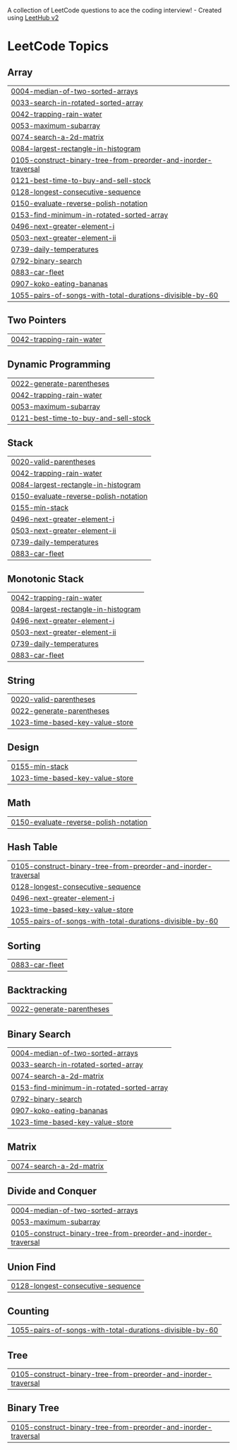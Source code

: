 A collection of LeetCode questions to ace the coding interview! - Created using [LeetHub v2](https://github.com/arunbhardwaj/LeetHub-2.0)
<!---LeetCode Topics Start-->
# LeetCode Topics
## Array
|  |
| ------- |
| [0004-median-of-two-sorted-arrays](https://github.com/ammarhaider16/LeetCode/tree/master/0004-median-of-two-sorted-arrays) |
| [0033-search-in-rotated-sorted-array](https://github.com/ammarhaider16/LeetCode/tree/master/0033-search-in-rotated-sorted-array) |
| [0042-trapping-rain-water](https://github.com/ammarhaider16/LeetCode/tree/master/0042-trapping-rain-water) |
| [0053-maximum-subarray](https://github.com/ammarhaider16/LeetCode/tree/master/0053-maximum-subarray) |
| [0074-search-a-2d-matrix](https://github.com/ammarhaider16/LeetCode/tree/master/0074-search-a-2d-matrix) |
| [0084-largest-rectangle-in-histogram](https://github.com/ammarhaider16/LeetCode/tree/master/0084-largest-rectangle-in-histogram) |
| [0105-construct-binary-tree-from-preorder-and-inorder-traversal](https://github.com/ammarhaider16/LeetCode/tree/master/0105-construct-binary-tree-from-preorder-and-inorder-traversal) |
| [0121-best-time-to-buy-and-sell-stock](https://github.com/ammarhaider16/LeetCode/tree/master/0121-best-time-to-buy-and-sell-stock) |
| [0128-longest-consecutive-sequence](https://github.com/ammarhaider16/LeetCode/tree/master/0128-longest-consecutive-sequence) |
| [0150-evaluate-reverse-polish-notation](https://github.com/ammarhaider16/LeetCode/tree/master/0150-evaluate-reverse-polish-notation) |
| [0153-find-minimum-in-rotated-sorted-array](https://github.com/ammarhaider16/LeetCode/tree/master/0153-find-minimum-in-rotated-sorted-array) |
| [0496-next-greater-element-i](https://github.com/ammarhaider16/LeetCode/tree/master/0496-next-greater-element-i) |
| [0503-next-greater-element-ii](https://github.com/ammarhaider16/LeetCode/tree/master/0503-next-greater-element-ii) |
| [0739-daily-temperatures](https://github.com/ammarhaider16/LeetCode/tree/master/0739-daily-temperatures) |
| [0792-binary-search](https://github.com/ammarhaider16/LeetCode/tree/master/0792-binary-search) |
| [0883-car-fleet](https://github.com/ammarhaider16/LeetCode/tree/master/0883-car-fleet) |
| [0907-koko-eating-bananas](https://github.com/ammarhaider16/LeetCode/tree/master/0907-koko-eating-bananas) |
| [1055-pairs-of-songs-with-total-durations-divisible-by-60](https://github.com/ammarhaider16/LeetCode/tree/master/1055-pairs-of-songs-with-total-durations-divisible-by-60) |
## Two Pointers
|  |
| ------- |
| [0042-trapping-rain-water](https://github.com/ammarhaider16/LeetCode/tree/master/0042-trapping-rain-water) |
## Dynamic Programming
|  |
| ------- |
| [0022-generate-parentheses](https://github.com/ammarhaider16/LeetCode/tree/master/0022-generate-parentheses) |
| [0042-trapping-rain-water](https://github.com/ammarhaider16/LeetCode/tree/master/0042-trapping-rain-water) |
| [0053-maximum-subarray](https://github.com/ammarhaider16/LeetCode/tree/master/0053-maximum-subarray) |
| [0121-best-time-to-buy-and-sell-stock](https://github.com/ammarhaider16/LeetCode/tree/master/0121-best-time-to-buy-and-sell-stock) |
## Stack
|  |
| ------- |
| [0020-valid-parentheses](https://github.com/ammarhaider16/LeetCode/tree/master/0020-valid-parentheses) |
| [0042-trapping-rain-water](https://github.com/ammarhaider16/LeetCode/tree/master/0042-trapping-rain-water) |
| [0084-largest-rectangle-in-histogram](https://github.com/ammarhaider16/LeetCode/tree/master/0084-largest-rectangle-in-histogram) |
| [0150-evaluate-reverse-polish-notation](https://github.com/ammarhaider16/LeetCode/tree/master/0150-evaluate-reverse-polish-notation) |
| [0155-min-stack](https://github.com/ammarhaider16/LeetCode/tree/master/0155-min-stack) |
| [0496-next-greater-element-i](https://github.com/ammarhaider16/LeetCode/tree/master/0496-next-greater-element-i) |
| [0503-next-greater-element-ii](https://github.com/ammarhaider16/LeetCode/tree/master/0503-next-greater-element-ii) |
| [0739-daily-temperatures](https://github.com/ammarhaider16/LeetCode/tree/master/0739-daily-temperatures) |
| [0883-car-fleet](https://github.com/ammarhaider16/LeetCode/tree/master/0883-car-fleet) |
## Monotonic Stack
|  |
| ------- |
| [0042-trapping-rain-water](https://github.com/ammarhaider16/LeetCode/tree/master/0042-trapping-rain-water) |
| [0084-largest-rectangle-in-histogram](https://github.com/ammarhaider16/LeetCode/tree/master/0084-largest-rectangle-in-histogram) |
| [0496-next-greater-element-i](https://github.com/ammarhaider16/LeetCode/tree/master/0496-next-greater-element-i) |
| [0503-next-greater-element-ii](https://github.com/ammarhaider16/LeetCode/tree/master/0503-next-greater-element-ii) |
| [0739-daily-temperatures](https://github.com/ammarhaider16/LeetCode/tree/master/0739-daily-temperatures) |
| [0883-car-fleet](https://github.com/ammarhaider16/LeetCode/tree/master/0883-car-fleet) |
## String
|  |
| ------- |
| [0020-valid-parentheses](https://github.com/ammarhaider16/LeetCode/tree/master/0020-valid-parentheses) |
| [0022-generate-parentheses](https://github.com/ammarhaider16/LeetCode/tree/master/0022-generate-parentheses) |
| [1023-time-based-key-value-store](https://github.com/ammarhaider16/LeetCode/tree/master/1023-time-based-key-value-store) |
## Design
|  |
| ------- |
| [0155-min-stack](https://github.com/ammarhaider16/LeetCode/tree/master/0155-min-stack) |
| [1023-time-based-key-value-store](https://github.com/ammarhaider16/LeetCode/tree/master/1023-time-based-key-value-store) |
## Math
|  |
| ------- |
| [0150-evaluate-reverse-polish-notation](https://github.com/ammarhaider16/LeetCode/tree/master/0150-evaluate-reverse-polish-notation) |
## Hash Table
|  |
| ------- |
| [0105-construct-binary-tree-from-preorder-and-inorder-traversal](https://github.com/ammarhaider16/LeetCode/tree/master/0105-construct-binary-tree-from-preorder-and-inorder-traversal) |
| [0128-longest-consecutive-sequence](https://github.com/ammarhaider16/LeetCode/tree/master/0128-longest-consecutive-sequence) |
| [0496-next-greater-element-i](https://github.com/ammarhaider16/LeetCode/tree/master/0496-next-greater-element-i) |
| [1023-time-based-key-value-store](https://github.com/ammarhaider16/LeetCode/tree/master/1023-time-based-key-value-store) |
| [1055-pairs-of-songs-with-total-durations-divisible-by-60](https://github.com/ammarhaider16/LeetCode/tree/master/1055-pairs-of-songs-with-total-durations-divisible-by-60) |
## Sorting
|  |
| ------- |
| [0883-car-fleet](https://github.com/ammarhaider16/LeetCode/tree/master/0883-car-fleet) |
## Backtracking
|  |
| ------- |
| [0022-generate-parentheses](https://github.com/ammarhaider16/LeetCode/tree/master/0022-generate-parentheses) |
## Binary Search
|  |
| ------- |
| [0004-median-of-two-sorted-arrays](https://github.com/ammarhaider16/LeetCode/tree/master/0004-median-of-two-sorted-arrays) |
| [0033-search-in-rotated-sorted-array](https://github.com/ammarhaider16/LeetCode/tree/master/0033-search-in-rotated-sorted-array) |
| [0074-search-a-2d-matrix](https://github.com/ammarhaider16/LeetCode/tree/master/0074-search-a-2d-matrix) |
| [0153-find-minimum-in-rotated-sorted-array](https://github.com/ammarhaider16/LeetCode/tree/master/0153-find-minimum-in-rotated-sorted-array) |
| [0792-binary-search](https://github.com/ammarhaider16/LeetCode/tree/master/0792-binary-search) |
| [0907-koko-eating-bananas](https://github.com/ammarhaider16/LeetCode/tree/master/0907-koko-eating-bananas) |
| [1023-time-based-key-value-store](https://github.com/ammarhaider16/LeetCode/tree/master/1023-time-based-key-value-store) |
## Matrix
|  |
| ------- |
| [0074-search-a-2d-matrix](https://github.com/ammarhaider16/LeetCode/tree/master/0074-search-a-2d-matrix) |
## Divide and Conquer
|  |
| ------- |
| [0004-median-of-two-sorted-arrays](https://github.com/ammarhaider16/LeetCode/tree/master/0004-median-of-two-sorted-arrays) |
| [0053-maximum-subarray](https://github.com/ammarhaider16/LeetCode/tree/master/0053-maximum-subarray) |
| [0105-construct-binary-tree-from-preorder-and-inorder-traversal](https://github.com/ammarhaider16/LeetCode/tree/master/0105-construct-binary-tree-from-preorder-and-inorder-traversal) |
## Union Find
|  |
| ------- |
| [0128-longest-consecutive-sequence](https://github.com/ammarhaider16/LeetCode/tree/master/0128-longest-consecutive-sequence) |
## Counting
|  |
| ------- |
| [1055-pairs-of-songs-with-total-durations-divisible-by-60](https://github.com/ammarhaider16/LeetCode/tree/master/1055-pairs-of-songs-with-total-durations-divisible-by-60) |
## Tree
|  |
| ------- |
| [0105-construct-binary-tree-from-preorder-and-inorder-traversal](https://github.com/ammarhaider16/LeetCode/tree/master/0105-construct-binary-tree-from-preorder-and-inorder-traversal) |
## Binary Tree
|  |
| ------- |
| [0105-construct-binary-tree-from-preorder-and-inorder-traversal](https://github.com/ammarhaider16/LeetCode/tree/master/0105-construct-binary-tree-from-preorder-and-inorder-traversal) |
<!---LeetCode Topics End-->